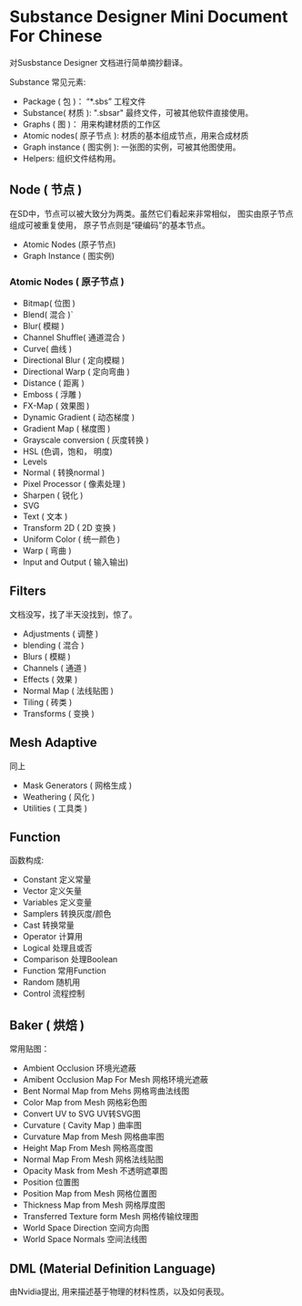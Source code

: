# Substance Designer  Mini Document  For Chinese 
对Susbstance Designer 文档进行简单摘抄翻译。

Substance 常见元素:
- Package ( 包 )： “*.sbs” 工程文件
- Substance( 材质 ): ".sbsar" 最终文件，可被其他软件直接使用。
- Graphs ( 图 )： 用来构建材质的工作区
- Atomic nodes( 原子节点 ): 材质的基本组成节点，用来合成材质
- Graph instance ( 图实例 ): 一张图的实例，可被其他图使用。
- Helpers: 组织文件结构用。


## Node ( 节点 )

在SD中，节点可以被大致分为两类。虽然它们看起来非常相似， 图实由原子节点组成可被重复使用， 原子节点则是“硬编码”的基本节点。
- Atomic Nodes (原子节点)
- Graph Instance ( 图实例)


### Atomic Nodes ( 原子节点 )

- Bitmap( 位图 )
- Blend( 混合 )`
- Blur( 模糊 )
- Channel Shuffle( 通道混合 )
- Curve( 曲线 )
- Directional Blur ( 定向模糊 )
- Directional Warp ( 定向弯曲 )
- Distance ( 距离 )
- Emboss ( 浮雕 )
- FX-Map ( 效果图 )
- Dynamic Gradient  ( 动态梯度 )
- Gradient Map ( 梯度图 )
- Grayscale conversion ( 灰度转换 )
- HSL (色调，饱和， 明度)
- Levels 
- Normal ( 转换normal )
- Pixel Processor ( 像素处理 )
- Sharpen ( 锐化 )
- SVG 
- Text ( 文本 )
- Transform 2D ( 2D 变换 )
- Uniform Color ( 统一颜色 )
- Warp ( 弯曲 ) 
- Input and Output ( 输入输出)


## Filters
文档没写，找了半天没找到，惊了。 
- Adjustments (  调整 )
- blending ( 混合 )
- Blurs ( 模糊 )
- Channels ( 通道 )
- Effects ( 效果 )
- Normal Map ( 法线贴图 )
- Tiling ( 砖类 )
- Transforms ( 变换 )

## Mesh Adaptive
同上
- Mask Generators ( 网格生成 )
- Weathering ( 风化 )
- Utilities ( 工具类 )

## Function

函数构成:
- Constant 定义常量
- Vector  定义矢量
- Variables 定义变量
- Samplers 转换灰度/颜色
- Cast 转换常量
- Operator 计算用
- Logical 处理且或否
- Comparison 处理Boolean
- Function 常用Function
- Random 随机用
- Control 流程控制



## Baker ( 烘焙 )

常用贴图：
- Ambient Occlusion 环境光遮蔽
- Amibent Occlusion Map For Mesh 网格环境光遮蔽
- Bent Normal Map from Mehs 网格弯曲法线图
- Color Map from Mesh 网格彩色图
- Convert UV to SVG UV转SVG图
- Curvature ( Cavity Map ) 曲率图
- Curvature Map from Mesh 网格曲率图
- Height Map From Mesh 网格高度图
- Normal Map From Mesh 网格法线贴图
- Opacity Mask from Mesh 不透明遮罩图
- Position 位置图
- Position Map from Mesh 网格位置图
- Thickness Map from Mesh 网格厚度图
- Transferred Texture form Mesh 网格传输纹理图
- World Space Direction 空间方向图
- World Space Normals 空间法线图


## DML (Material Definition Language)

由Nvidia提出, 用来描述基于物理的材料性质，以及如何表现。
